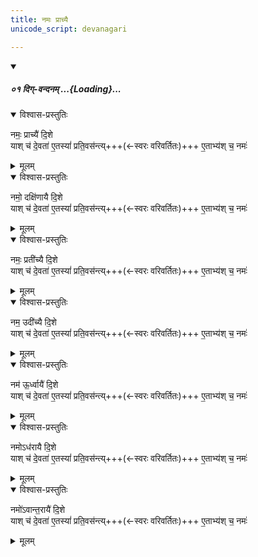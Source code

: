 ```yaml
---
title: नमः प्राच्यै
unicode_script: devanagari

---
```

<div class="js_include" includetitle="false" newlevelforh1="5" unfilled url="/vedAH_yajuH/taittirIyam/sArasvata-vibhAgaH/AraNyakam/sarva-prastutiH/02_svAdhyAya-brAhmaNAdi/23_sAyaNa-pATha-yogaH/01_dig-vandanam/">
<details open><summary><h5>०१ दिग्-वन्दनम् ...{Loading}...</h5></summary>
<details open><summary>विश्वास-प्रस्तुतिः</summary>

नमः॒ प्राच्यै॑ दि॒शे  
याश् च॑ दे॒वता॑ ए॒तस्यां॑ प्रति॒वस॑न्त्य्+++(←स्वरः वरिवर्तितः)+++ ए॒ताभ्य॑श् च॒ नमः॑
</details>

<details><summary>मूलम्</summary>

नमः॒ प्राच्यै॑ दि॒शे  
याश्च॑ दे॒वता॑ ए॒तस्यां॒ प्रति॑वसन्त्ये॒ताभ्य॑श्च॒ नमो॒
</details>

<details open><summary>विश्वास-प्रस्तुतिः</summary>

नमो॒ दक्षि॑णायै दि॒शे  
याश् च॑ दे॒वता॑ ए॒तस्यां॑ प्रति॒वस॑न्त्य्+++(←स्वरः वरिवर्तितः)+++ ए॒ताभ्य॑श् च॒ नमः॑
</details>

<details><summary>मूलम्</summary>

नमो॒ दक्षि॑णायै दि॒शे  
याश्च॑ दे॒वता॑ ए॒तस्यां॒ प्रति॑वसन्त्ये॒ताभ्य॑श्च॒ नमो॒
</details>

<details open><summary>विश्वास-प्रस्तुतिः</summary>

नमः॒ प्रती॑च्यै दि॒शे  
याश् च॑ दे॒वता॑ ए॒तस्यां॑ प्रति॒वस॑न्त्य्+++(←स्वरः वरिवर्तितः)+++ ए॒ताभ्य॑श् च॒ नमः॑
</details>

<details><summary>मूलम्</summary>

नमः॒ प्रती॑च्यै दि॒शे  
याश्च॑ दे॒वता॑ ए॒तस्यां॒ प्रति॑वसन्त्ये॒ताभ्य॑श्च॒ नमो॒
</details>

<details open><summary>विश्वास-प्रस्तुतिः</summary>

नम॒ उदी॑च्यै दि॒शे  
याश् च॑ दे॒वता॑ ए॒तस्यां॑ प्रति॒वस॑न्त्य्+++(←स्वरः वरिवर्तितः)+++ ए॒ताभ्य॑श् च॒ नमः॑
</details>

<details><summary>मूलम्</summary>

नम॒ उदी॑च्यै दि॒शे  
याश्च॑ दे॒वता॑ ए॒तस्यां॒ प्रति॑वसन्त्ये॒ताभ्य॑श्च॒ नमो॒ 
</details>

<details open><summary>विश्वास-प्रस्तुतिः</summary>

नम॑ ऊ॒र्ध्वायै॑ दि॒शे  
याश् च॑ दे॒वता॑ ए॒तस्यां॑ प्रति॒वस॑न्त्य्+++(←स्वरः वरिवर्तितः)+++ ए॒ताभ्य॑श् च॒ नमः॑
</details>

<details><summary>मूलम्</summary>

नम॑ ऊ॒र्ध्वायै॑ दि॒शे  
याश्च॑ दे॒वता॑ ए॒तस्यां॒ प्रति॑वसन्त्ये॒ताभ्य॑श्च॒ नमो॒  
</details>

<details open><summary>विश्वास-प्रस्तुतिः</summary>

नमोऽध॑रायै दि॒शे  
याश् च॑ दे॒वता॑ ए॒तस्यां॑ प्रति॒वस॑न्त्य्+++(←स्वरः वरिवर्तितः)+++ ए॒ताभ्य॑श् च॒ नमः॑
</details>

<details><summary>मूलम्</summary>

नमोऽध॑रायै दि॒शे  
याश्च॑ दे॒वता॑ ए॒तस्यां॒ प्रति॑वसन्त्ये॒ताभ्य॑श्च॒ नमो॒
</details>

<details open><summary>विश्वास-प्रस्तुतिः</summary>

नमो॑ऽवान्त॒रायै॑ दि॒शे  
याश् च॑ दे॒वता॑ ए॒तस्यां॑ प्रति॒वस॑न्त्य्+++(←स्वरः वरिवर्तितः)+++ ए॒ताभ्य॑श् च॒ नमः॑
</details>

<details><summary>मूलम्</summary>

नमो॑ऽवान्त॒रायै॑ दि॒शे  
याश्च॑ दे॒वता॑ ए॒तस्यां॒ प्रति॑वसन्त्ये॒ताभ्य॑श्च॒ नमः॑
</details>
</details>
</div> 